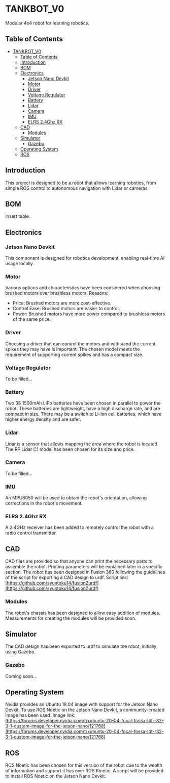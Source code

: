 # TANKBOT_V0
Modular 4x4 robot for learning robotics.

## Table of Contents
- [TANKBOT\_V0](#tankbot_v0)
  - [Table of Contents](#table-of-contents)
  - [Introduction](#introduction)
  - [BOM](#bom)
  - [Electronics](#electronics)
    - [Jetson Nano Devkit](#jetson-nano-devkit)
    - [Motor](#motor)
    - [Driver](#driver)
    - [Voltage Regulator](#voltage-regulator)
    - [Battery](#battery)
    - [Lidar](#lidar)
    - [Camera](#camera)
    - [IMU](#imu)
    - [ELRS 2.4Ghz RX](#elrs-24ghz-rx)
  - [CAD](#cad)
    - [Modules](#modules)
  - [Simulator](#simulator)
    - [Gazebo](#gazebo)
  - [Operating System](#operating-system)
  - [ROS](#ros)

## Introduction
This project is designed to be a robot that allows learning robotics, from simple ROS control to autonomous navigation with Lidar or cameras.

## BOM
Insert table.

## Electronics
### Jetson Nano Devkit
This component is designed for robotics development, enabling real-time AI usage locally.

### Motor
Various options and characteristics have been considered when choosing brushed motors over brushless motors. Reasons:
- Price: Brushed motors are more cost-effective.
- Control Ease: Brushed motors are easier to control.
- Power: Brushed motors have more power compared to brushless motors of the same price.

### Driver
Choosing a driver that can control the motors and withstand the current spikes they may have is important. The chosen model meets the requirement of supporting current spikes and has a compact size.

### Voltage Regulator
To be filled...

### Battery
Two 3S 1500mAh LiPo batteries have been chosen in parallel to power the robot. These batteries are lightweight, have a high discharge rate, and are compact in size. There may be a switch to Li-Ion cell batteries, which have higher energy density and are safer.

### Lidar
Lidar is a sensor that allows mapping the area where the robot is located. The RP Lidar C1 model has been chosen for its size and price.

### Camera
To be filled...

### IMU
An MPU6050 will be used to obtain the robot's orientation, allowing corrections in the robot's movement.

### ELRS 2.4Ghz RX
A 2.4GHz receiver has been added to remotely control the robot with a radio control transmitter.

## CAD
CAD files are provided so that anyone can print the necessary parts to assemble the robot. Printing parameters will be explained later in a specific section. The robot has been designed in Fusion 360 following the guidelines of the script for exporting a CAD design to urdf.
Script link: [https://github.com/syuntoku14/fusion2urdf](https://github.com/syuntoku14/fusion2urdf)
### Modules
The robot's chassis has been designed to allow easy addition of modules. Measurements for creating the modules will be provided soon.

## Simulator
The CAD design has been exported to urdf to simulate the robot, initially using Gazebo.
### Gazebo
Coming soon...

## Operating System
Nvidia provides an Ubuntu 18.04 image with support for the Jetson Nano Devkit. To use ROS Noetic on the Jetson Nano Devkit, a community-created image has been used. Image link: [https://forums.developer.nvidia.com/t/xubuntu-20-04-focal-fossa-l4t-r32-3-1-custom-image-for-the-jetson-nano/121768](https://forums.developer.nvidia.com/t/xubuntu-20-04-focal-fossa-l4t-r32-3-1-custom-image-for-the-jetson-nano/121768)

## ROS
ROS Noetic has been chosen for this version of the robot due to the wealth of information and support it has over ROS Kinetic. A script will be provided to install ROS Noetic on the Jetson Nano Devkit.